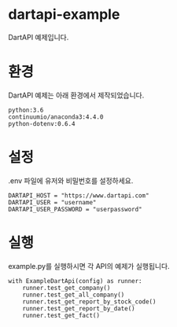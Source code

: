 # dartapi-example
DartAPI 예제입니다.

# 환경
DartAPI 예제는 아래 환경에서 제작되었습니다.
```
python:3.6
continuumio/anaconda3:4.4.0
python-dotenv:0.6.4
```

# 설정
.env 파일에 유저와 비밀번호를 설정하세요.
```
DARTAPI_HOST = "https://www.dartapi.com"
DARTAPI_USER = "username"
DARTAPI_USER_PASSWORD = "userpassword"
```

# 실행
example.py를 실행하시면 각 API의 예제가 실행됩니다. 
```
with ExampleDartApi(config) as runner:
    runner.test_get_company()
    runner.test_get_all_company()
    runner.test_get_report_by_stock_code()
    runner.test_get_report_by_date()
    runner.test_get_fact()
```

